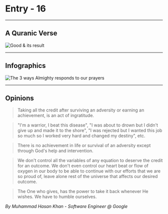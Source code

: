# Entry - 16

---
## A Quranic Verse

![Good & its result](https://quranicquotes.com/wp-content/uploads/2021/06/433-quran-english-99-8-zalzalah.png)

---
## Infographics

![The 3 ways Almighty responds to our prayers](https://pbs.twimg.com/media/E4Uj8_xUcAYBmse?format=jpg&name=small)

---
## Opinions

> Taking all the credit after surviving an adversity or earning an achievement, is an act of ingratitude.

> "I'm a warrior, I beat this disease", "I was about to drown but I didn't give up and made it to the shore", "I was rejected but I wanted this job so much so I worked very hard and changed my destiny", etc.

> There is no achievement in life or survival of an adversity except through God's help and intervention.

> We don't control all the variables of any equation to deserve the credit for an outcome. We don't even control our heart beat or flow of oxygen in our body to be able to continue with our efforts that we are so proud of, leave alone rest of the universe that affects our desired outcome.

> The One who gives, has the power to take it back whenever He wishes. We have to humble ourselves.

*By Muhammad Hasan Khan - Software Engineer @ Google*

